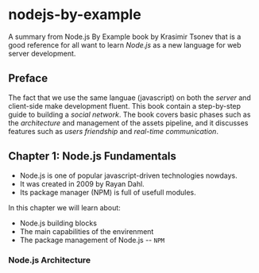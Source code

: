 # nodejs-by-example
A summary from Node.js By Example book by Krasimir Tsonev that is a good reference for all want to learn *Node.js* as a new language for web server development.
## Preface
The fact that we use the same languae (javascript) on both the *server* and client-side make development fluent.
This book contain a step-by-step guide to building a *social network*.
The book covers basic phases such as the *architecture* and management of the assets pipeline, and it discusses features such as *users friendship* and *real-time communication*.
## Chapter 1: Node.js Fundamentals
- Node.js is one of popular javascript-driven technologies nowdays.
- It was created in 2009 by Rayan Dahl.
- Its package manager (NPM) is full of usefull modules.

In this chapter we will learn about:
* Node.js building blocks
* The main capabilities of the envirenment 
* The package management of Node.js -- `NPM`

### Node.js Architecture
